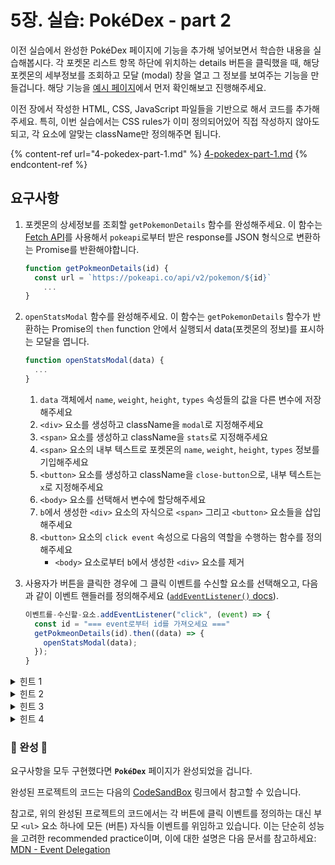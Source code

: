 # 5장. 실습: PokéDex - part 2

이전 실습에서 완성한 PokéDex 페이지에 기능을 추가해 넣어보면서 학습한 내용을 실습해봅시다. 각 포켓몬 리스트 항목 하단에 위치하는 details 버튼을 클릭했을 때, 해당 포켓몬의 세부정보를 조회하고 모달 (modal) 창을 열고 그 정보를 보여주는 기능을 만들겁니다. 해당 기능을 [예시 페이지](https://ljw0fo.csb.app/)에서 먼저 확인해보고 진행해주세요.

이전 장에서 작성한 HTML, CSS, JavaScript 파일들을 기반으로 해서 코드를 추가해주세요. 특히, 이번 실습에서는 CSS rules가 이미 정의되어있어 직접 작성하지 않아도 되고, 각 요소에 알맞는 className만 정의해주면 됩니다.



{% content-ref url="4-pokedex-part-1.md" %}
[4-pokedex-part-1.md](4-pokedex-part-1.md)
{% endcontent-ref %}



## 요구사항

1.  포켓몬의 상세정보를 조회할 `getPokemonDetails` 함수를 완성해주세요. 이 함수는 [Fetch API](https://developer.mozilla.org/en-US/docs/Web/API/Fetch\_API/Using\_Fetch)를 사용해서 `pokeapi`로부터 받은 response를 JSON 형식으로 변환하는 Promise를 반환해야합니다.

    ```jsx
    function getPokmeonDetails(id) {
      const url = `https://pokeapi.co/api/v2/pokemon/${id}`
        ...
    }
    ```


2.  `openStatsModal` 함수를 완성해주세요. 이 함수는 `getPokemonDetails` 함수가 반환하는 Promise의 `then` function 안에서 실행되서 data(포켓몬의 정보)를 표시하는 모달을 엽니다.

    ```jsx
    function openStatsModal(data) {
      ...
    }
    ```

    1. `data` 객체에서 `name`, `weight`, `height`, `types` 속성들의 값을 다른 변수에 저장해주세요
    2. `<div>` 요소를 생성하고 className을 `modal`로 지정해주세요
    3. `<span>` 요소를 생성하고 className을 `stats`로 지정해주세요
    4. `<span>` 요소의 내부 텍스트로 포켓몬의 `name`, `weight`, `height`, `types` 정보를 기입해주세요
    5. `<button>` 요소를 생성하고 className을 `close-button`으로, 내부 텍스트는 `x`로 지정해주세요
    6. `<body>` 요소를 선택해서 변수에 할당해주세요
    7. `b`에서 생성한 `<div>` 요소의 자식으로 `<span>` 그리고 `<button>` 요소들을 삽입해주세요
    8. `<button>` 요소의 `click event` 속성으로 다음의 역할을 수행하는 함수를 정의해주세요
       * `<body>` 요소로부터 `b`에서 생성한 `<div>` 요소를 제거


3.  사용자가 버튼을 클릭한 경우에 그 클릭 이벤트를 수신할 요소를 선택해오고, 다음과 같이 이벤트 핸들러를 정의해주세요 ([`addEventListener()` docs](https://developer.mozilla.org/en-US/docs/Web/API/EventTarget/addEventListener)).

    ```javascript
    이벤트를-수신할-요소.addEventListener("click", (event) => {
      const id = "=== event로부터 id를 가져오세요 ==="
      getPokmeonDetails(id).then((data) => {
        openStatsModal(data);
      });
    }
    ```



<details>

<summary>힌트 1</summary>

[MDN - Using Promises](https://developer.mozilla.org/en-US/docs/Web/JavaScript/Guide/Using\_promises)

</details>

<details>

<summary>힌트 2</summary>

`element.appendChild()` / `element.removeChild()`

</details>

<details>

<summary>힌트 3</summary>

```javascript
buttonElement.onclick = () ⇒ {
  console.log('clicked !') 
}
```

</details>

<details>

<summary>힌트 4</summary>

```javascript
buttonElement.dataset.pokemonId = 1

...

element.addEventListener("click", (event) => {
  const id = event.target.dataset.pokemonId
  getPokmeonDetails(id).then()
})

```

</details>



### 🎉 완성 🎉

요구사항을 모두 구현했다면 **`PokéDex`** 페이지가 완성되었을 겁니다.

완성된 프로젝트의 코드는 다음의 [CodeSandBox](https://codesandbox.io/s/pokedex-example-part-2-html-css-javascript-ljw0fo?file=/src/index.js) 링크에서 참고할 수 있습니다.

참고로, 위의 완성된 프로젝트의 코드에서는 각 버튼에 클릭 이벤트를 정의하는 대신 부모 `<ul>` 요소 하나에 모든 (버튼) 자식들 이벤트를 위임하고 있습니다. 이는 단순히 성능을 고려한 recommended practice이며, 이에 대한 설명은 다음 문서를 참고하세요: [MDN - Event Delegation](https://developer.mozilla.org/en-US/docs/Learn/JavaScript/Building\_blocks/Events#event\_delegation)

